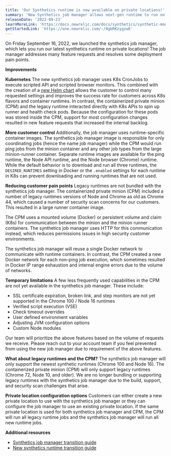 ```yaml
---
title: 'Our Synthetics runtime is now available on private locations!'
summary: 'New Synthetics job manager allows next-gen runtime to run on private locations'
releaseDate: '2022-09-23'
learnMoreLink: 'https://docs.newrelic.com/docs/synthetics/synthetic-monitoring/private-locations/job-manager-transition-guide/'
getStartedLink: 'https://one.newrelic.com/-/0gbRKzygzwE'
---
```


On Friday September 16, 2022, we launched the synthetics job manager, which lets you run our latest synthetics runtime on private locations! The job manager addresses many feature requests and resolves some deployment pain points. 

**Improvements** 

**Kubernetes**
The new synthetics job manager uses K8s CronJobs to execute scripted API and scripted browser monitors. This combined with the creation of a [new Helm chart](https://github.com/newrelic/helm-charts/tree/master/charts/synthetics-job-manager) allows the customer to control many requested settings and improves the success rate for customers across K8s flavors and container runtimes. 
In contrast, the containerized private minion (CPM) and the legacy runtime interacted directly with K8s APIs to spin up runner and health check pods. Because the configuration for these pods was stored inside the CPM, support for most configuration changes resulted in new feature requests that increased the internal backlog. 

**More customer control**
Additionally, the job manager uses runtime-specific container images. The synthetics job manager image is responsible for only coordinating jobs (hence the name job manager) while the CPM would run ping jobs from the minion container and any other job types from the large minion-runner container. Separate runtime images are available for the ping runtime, the Node API runtime, and the Node browser (Chrome) runtime. While the default behavior is to download and run all three runtimes, the `DESIRED_RUNTIMES` setting in Docker or the `.enabled` settings for each runtime in K8s can prevent downloading and running runtimes that are not used. 

**Reducing customer pain points**
Legacy runtimes are not bundled with the synthetics job manager. The containerized private minion (CPM) included a number of legacy runtimes versions of Node and Chrome as old as Chrome 44, which caused a number of security scan concerns for our customers. This resulted in a large runner container image. 
 
The CPM uses a mounted volume (Docker) or persistent volume and claim (K8s) for communication between the minion and the minion runner containers. The synthetics job manager uses HTTP for this communication instead, which reduces permissions issues in high security customer environments.

The synthetics job manager will reuse a single Docker network to communicate with runtime containers. In contrast, the CPM created a new Docker network for each non-ping job execution, which sometimes resulted in Docker IP range exhaustion and internal engine errors due to the volume of networks.

**Temporary limitations**
A few less frequently used capabilities in the CPM are not yet available in the synthetics job manager. These include:
 
* SSL certificate expiration, broken link, and step monitors are not yet supported in the Chrome 100 / Node 16 runtimes
* Verified script execution (VSE)
* Check timeout overrides
* User defined environment variables
* Adjusting JVM configuration options
* Custom Node modules

Our team will prioritize the above features based on the volume of requests we receive. Please reach out to your account team if you feel prevented from using the new job manager due to requirement of the above features.

**What about legacy runtimes and the CPM?**
The synthetics job manager will only support the newest synthetic runtimes (Chrome 100 and Node 16). The containerized private minion (CPM) will only support legacy runtimes (Chrome 72, Node 10, and older). We are no longer bundling or supporting legacy runtimes with the synthetics job manager due to the build, support, and security scan challenges that arise.

**Private location configuration options**
Customers can either create a new private location to use with the synthetics job manager or they can configure the job manager to use an existing private location. If the same private location is used for both synthetics job manager and CPM, the CPM will run all legacy runtime jobs and the synthetics job manager will run all new runtime jobs. 

**Additional resources**
* [Synthetics job manager transition guide](https://docs.newrelic.com/docs/synthetics/synthetic-monitoring/private-locations/job-manager-transition-guide/)
* [New synthetics runtime transition guide](https://docs.newrelic.com/docs/synthetics/synthetic-monitoring/using-monitors/new-runtime/)
